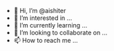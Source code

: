 - 👋 Hi, I’m @aishiter
- 👀 I’m interested in ...
- 🌱 I’m currently learning ...
- 💞️ I’m looking to collaborate on ...
- 📫 How to reach me ...

<!---
aishiter/aishiter is a ✨ special ✨ repository because its `README.md` (this file) appears on your GitHub profile.
You can click the Preview link to take a look at your changes.
--->
